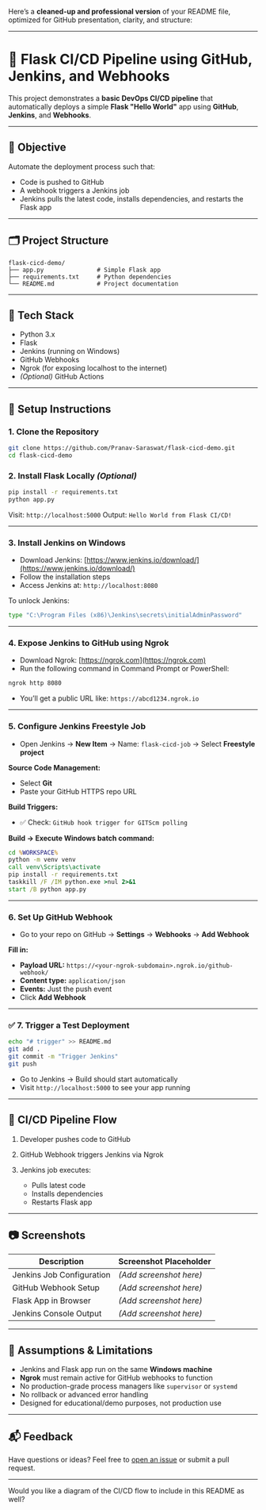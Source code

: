 Here’s a **cleaned-up and professional version** of your README file, optimized for GitHub presentation, clarity, and structure:

---

# 🚀 Flask CI/CD Pipeline using GitHub, Jenkins, and Webhooks

This project demonstrates a **basic DevOps CI/CD pipeline** that automatically deploys a simple **Flask "Hello World"** app using **GitHub**, **Jenkins**, and **Webhooks**.

---

## 📌 Objective

Automate the deployment process such that:

* Code is pushed to GitHub
* A webhook triggers a Jenkins job
* Jenkins pulls the latest code, installs dependencies, and restarts the Flask app

---

## 🗂️ Project Structure

```
flask-cicd-demo/
├── app.py               # Simple Flask app
├── requirements.txt     # Python dependencies
└── README.md            # Project documentation
```

---

## 🧱 Tech Stack

* Python 3.x
* Flask
* Jenkins (running on Windows)
* GitHub Webhooks
* Ngrok (for exposing localhost to the internet)
* *(Optional)* GitHub Actions

---

## 🔧 Setup Instructions

### 1. Clone the Repository

```bash
git clone https://github.com/Pranav-Saraswat/flask-cicd-demo.git
cd flask-cicd-demo
```

### 2. Install Flask Locally *(Optional)*

```bash
pip install -r requirements.txt
python app.py
```

Visit: `http://localhost:5000`
Output: `Hello World from Flask CI/CD!`

---

### 3. Install Jenkins on Windows

* Download Jenkins: [https://www.jenkins.io/download/](https://www.jenkins.io/download/)
* Follow the installation steps
* Access Jenkins at: `http://localhost:8080`

To unlock Jenkins:

```bash
type "C:\Program Files (x86)\Jenkins\secrets\initialAdminPassword"
```

---

### 4. Expose Jenkins to GitHub using Ngrok

* Download Ngrok: [https://ngrok.com](https://ngrok.com)
* Run the following command in Command Prompt or PowerShell:

```bash
ngrok http 8080
```

* You’ll get a public URL like: `https://abcd1234.ngrok.io`

---

### 5. Configure Jenkins Freestyle Job

* Open Jenkins → **New Item** → Name: `flask-cicd-job` → Select **Freestyle project**

**Source Code Management:**

* Select **Git**
* Paste your GitHub HTTPS repo URL

**Build Triggers:**

* ✅ Check: `GitHub hook trigger for GITScm polling`

**Build → Execute Windows batch command:**

```bat
cd %WORKSPACE%
python -m venv venv
call venv\Scripts\activate
pip install -r requirements.txt
taskkill /F /IM python.exe >nul 2>&1
start /B python app.py
```

---

### 6. Set Up GitHub Webhook

* Go to your repo on GitHub → **Settings** → **Webhooks** → **Add Webhook**

**Fill in:**

* **Payload URL:** `https://<your-ngrok-subdomain>.ngrok.io/github-webhook/`
* **Content type:** `application/json`
* **Events:** Just the push event
* Click **Add Webhook**

---

### ✅ 7. Trigger a Test Deployment

```bash
echo "# trigger" >> README.md
git add .
git commit -m "Trigger Jenkins"
git push
```

* Go to Jenkins → Build should start automatically
* Visit `http://localhost:5000` to see your app running

---

## 🔁 CI/CD Pipeline Flow

1. Developer pushes code to GitHub
2. GitHub Webhook triggers Jenkins via Ngrok
3. Jenkins job executes:

   * Pulls latest code
   * Installs dependencies
   * Restarts Flask app

---

## 📷 Screenshots

| Description               | Screenshot Placeholder  |
| ------------------------- | ----------------------- |
| Jenkins Job Configuration | *(Add screenshot here)* |
| GitHub Webhook Setup      | *(Add screenshot here)* |
| Flask App in Browser      | *(Add screenshot here)* |
| Jenkins Console Output    | *(Add screenshot here)* |

---

## 📝 Assumptions & Limitations

* Jenkins and Flask app run on the same **Windows machine**
* **Ngrok** must remain active for GitHub webhooks to function
* No production-grade process managers like `supervisor` or `systemd`
* No rollback or advanced error handling
* Designed for educational/demo purposes, not production use

---

## 📬 Feedback

Have questions or ideas?
Feel free to [open an issue](https://github.com/Pranav-Saraswat/flask-cicd-demo/issues) or submit a pull request.

---

Would you like a diagram of the CI/CD flow to include in this README as well?




